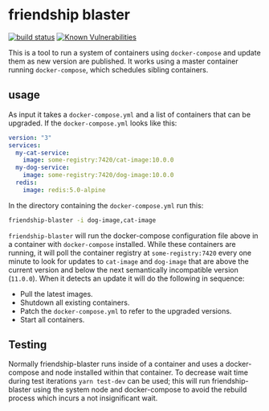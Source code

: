 # friendship blaster

[![build status](https://circleci.com/gh/ohjames/friendship-blaster.png?style=shield)](https://circleci.com/gh/ohjames/friendship-blaster)
[![Known Vulnerabilities](https://snyk.io/test/github/ohjames/friendship-blaster/badge.svg)](https://snyk.io/test/github/ohjames/friendship-blaster)

This is a tool to run a system of containers using `docker-compose` and update them as new version are published. It works using a master container running `docker-compose`, which schedules sibling containers.

## usage

As input it takes a `docker-compose.yml` and a list of containers that can be upgraded. If the `docker-compose.yml` looks like this:

```yaml
version: "3"
services:
  my-cat-service:
    image: some-registry:7420/cat-image:10.0.0
  my-dog-service:
    image: some-registry:7420/dog-image:10.0.0
  redis:
    image: redis:5.0-alpine
```

In the directory containing the `docker-compose.yml` run this:

```bash
friendship-blaster -i dog-image,cat-image
```

`friendship-blaster` will run the docker-compose configuration file above in a container with `docker-compose` installed. While these containers are running, it will poll the container registry at `some-registry:7420` every one minute to look for updates to `cat-image` and `dog-image` that are above the current version and below the next semantically incompatible version (`11.0.0`). When it detects an update it will do the following in sequence:

- Pull the latest images.
- Shutdown all existing containers.
- Patch the `docker-compose.yml` to refer to the upgraded versions.
- Start all containers.

## Testing

Normally friendship-blaster runs inside of a container and uses a docker-compose and node installed within that container. To decrease wait time during test iterations `yarn test-dev` can be used; this will run friendship-blaster using the system node and docker-compose to avoid the rebuild process which incurs a not insignificant wait.
